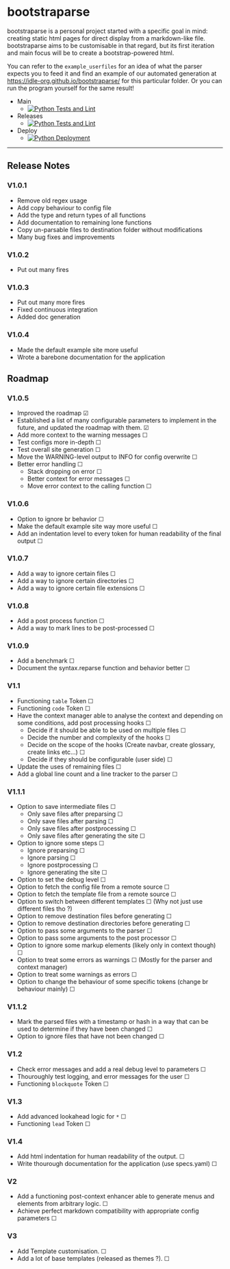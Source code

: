 # bootstraparse
bootstraparse is a personal project started with a specific goal in mind: creating static html pages for direct display from a markdown-like file.
bootstraparse aims to be customisable in that regard, but its first iteration and main focus will be to create a bootstrap-powered html.


You can refer to the `example_userfiles` for an idea of what the parser expects you to feed it and find an example of our automated generation at https://idle-org.github.io/bootstraparse/ for this particular folder. Or you can run the program yourself for the same result!

- Main
  - [![Python Tests and Lint](https://github.com/idle-org/bootstraparse/actions/workflows/python-tests.yml/badge.svg?branch=main)](https://github.com/idle-org/bootstraparse/actions/workflows/python-tests.yml)
- Releases
  - [![Python Tests and Lint](https://github.com/idle-org/bootstraparse/actions/workflows/python-tests.yml/badge.svg?branch=develop)](https://github.com/idle-org/bootstraparse/actions/workflows/python-tests.yml)
- Deploy
  - [![Python Deployment](https://github.com/idle-org/bootstraparse/actions/workflows/python-deploy.yml/badge.svg?branch=main)](https://github.com/idle-org/bootstraparse/actions/workflows/python-deploy.yml)
---
## Release Notes
### V1.0.1
- Remove old regex usage
- Add copy behaviour to config file
- Add the type and return types of all functions
- Add documentation to remaining lone functions
- Copy un-parsable files to destination folder without modifications
- Many bug fixes and improvements

### V1.0.2
- Put out many fires

### V1.0.3
- Put out many more fires
- Fixed continuous integration
- Added doc generation

### V1.0.4
- Made the default example site more useful
- Wrote a barebone documentation for the application


## Roadmap
### V1.0.5
- Improved the roadmap ☑
- Established a list of many configurable parameters to implement in the future, and updated the roadmap with them. ☑
- Add more context to the warning messages ☐
- Test configs more in-depth ☐
- Test overall site generation ☐
- Move the WARNING-level output to INFO for config overwrite ☐
- Better error handling ☐
  - Stack dropping on error ☐
  - Better context for error messages ☐
  - Move error context to the calling function ☐

### V1.0.6
- Option to ignore br behavior ☐
- Make the default example site way more useful ☐
- Add an indentation level to every token for human readability of the final output ☐

### V1.0.7
- Add a way to ignore certain files ☐
- Add a way to ignore certain directories ☐
- Add a way to ignore certain file extensions ☐

### V1.0.8
- Add a post process function ☐
- Add a way to mark lines to be post-processed ☐

### V1.0.9
- Add a benchmark ☐
- Document the syntax.reparse function and behavior better ☐

### V1.1
- Functioning `table` Token ☐
- Functioning `code` Token ☐
- Have the context manager able to analyse the context and depending on some conditions, add post processing hooks ☐
  - Decide if it should be able to be used on multiple files ☐
  - Decide the number and complexity of the hooks ☐
  - Decide on the scope of the hooks (Create navbar, create glossary, create links etc...) ☐
  - Decide if they should be configurable (user side) ☐
- Update the uses of remaining files ☐
- Add a global line count and a line tracker to the parser ☐

### V1.1.1
- Option to save intermediate files ☐
  - Only save files after preparsing ☐
  - Only save files after parsing ☐
  - Only save files after postprocessing ☐
  - Only save files after generating the site ☐
- Option to ignore some steps ☐
  - Ignore preparsing ☐
  - Ignore parsing ☐
  - Ignore postprocessing ☐
  - Ignore generating the site ☐
- Option to set the debug level ☐
- Option to fetch the config file from a remote source ☐
- Option to fetch the template file from a remote source ☐
- Option to switch between different templates ☐ (Why not just use different files tho ?)
- Option to remove destination files before generating ☐
- Option to remove destination directories before generating ☐
- Option to pass some arguments to the parser ☐
- Option to pass some arguments to the post processor ☐
- Option to ignore some markup elements (likely only in context though) ☐
- Option to treat some errors as warnings ☐ (Mostly for the parser and context manager)
- Option to treat some warnings as errors ☐
- Option to change the behaviour of some specific tokens (change br behaviour mainly) ☐

### V1.1.2
- Mark the parsed files with a timestamp or hash in a way that can be used to determine if they have been changed ☐
- Option to ignore files that have not been changed ☐

### V1.2
- Check error messages and add a real debug level to parameters ☐
- Thouroughly test logging, and error messages for the user ☐
- Functioning `blockquote` Token ☐

### V1.3
- Add advanced lookahead logic for `*` ☐
- Functioning `lead` Token ☐

### V1.4
- Add html indentation for human readability of the output. ☐
- Write thourough documentation for the application (use specs.yaml) ☐

### V2
- Add a functioning post-context enhancer able to generate menus and elements from arbitrary logic. ☐
- Achieve perfect markdown compatibility with appropriate config parameters ☐

### V3
- Add Template customisation. ☐
- Add a lot of base templates (released as themes ?). ☐